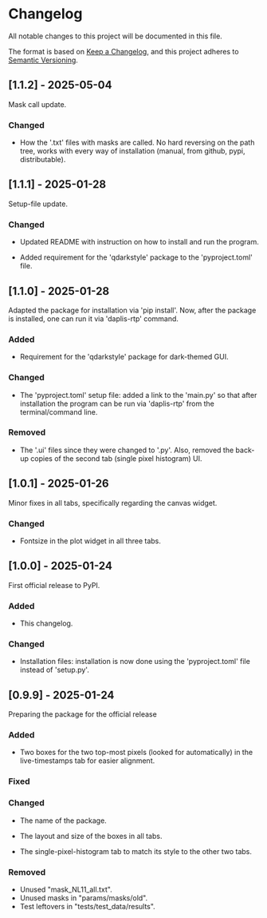 # Changelog

All notable changes to this project will be documented in this file.

The format is based on [Keep a Changelog](https://keepachangelog.com/en/1.1.0/),
and this project adheres to [Semantic Versioning](https://semver.org/spec/v2.0.0.html).

## [1.1.2] - 2025-05-04

Mask call update.

### Changed

- How the '.txt' files with masks are called. No hard reversing on the path tree, works with every way of installation (manual, from github, pypi, distributable).

## [1.1.1] - 2025-01-28

Setup-file update.

### Changed

- Updated README with instruction on how to install and run the program.

- Added requirement for the 'qdarkstyle' package to the 'pyproject.toml' 
file.

## [1.1.0] - 2025-01-28

Adapted the package for installation via 'pip install'. Now, after
the package is installed, one can run it via 'daplis-rtp' command.

### Added

- Requirement for the 'qdarkstyle' package for dark-themed GUI.

### Changed

- The 'pyproject.toml' setup file: added a link to the 'main.py' so that
after installation the program can be run via 'daplis-rtp' from the 
terminal/command line.

### Removed

- The '.ui' files since they were changed to '.py'. Also, removed the
back-up copies of the second tab (single pixel histogram) UI.

## [1.0.1] - 2025-01-26

Minor fixes in all tabs, specifically regarding the canvas widget.

### Changed

- Fontsize in the plot widget in all three tabs.

## [1.0.0] - 2025-01-24

First official release to PyPI.

### Added

- This changelog.

### Changed

- Installation files: installation is now done using the 'pyproject.toml' 
file instead of 'setup.py'.

## [0.9.9] - 2025-01-24

Preparing the package for the official release

### Added

- Two boxes for the two top-most pixels (looked for automatically) in 
the live-timestamps tab for easier alignment.

### Fixed

### Changed

- The name of the package.

- The layout and size of the boxes in all tabs.

- The single-pixel-histogram tab to match its style to the other
two tabs.

### Removed

- Unused "mask_NL11_all.txt".
- Unused masks in "params/masks/old".
- Test leftovers in "tests/test_data/results".
